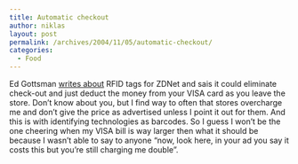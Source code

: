```yaml
---
title: Automatic checkout
author: niklas
layout: post
permalink: /archives/2004/11/05/automatic-checkout/
categories:
  - Food
---
```

Ed Gottsman [writes about][1] RFID tags for ZDNet and sais it could eliminate check-out and just deduct the money from your VISA card as you leave the store. Don&#8217;t know about you, but I find way to often that stores overcharge me and don&#8217;t give the price as advertised unless I point it out for them. And this is with identifying technologies as barcodes. So I guess I won&#8217;t be the one cheering when my VISA bill is way larger then what it should be because I wasn&#8217;t able to say to anyone &#8220;now, look here, in your ad you say it costs this but you&#8217;re still charging me double&#8221;.

 [1]: http://blogs.zdnet.com/BTL/index.php?p=722